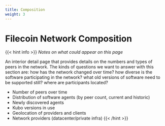 ```yaml
---
title: Composition
weight: 3
---
```

# Filecoin Network Composition

{{< hint info >}}
*Notes on what could appear on this page*

An interior detail page that provides details on the numbers and types of peers in the network. The kinds of questions we want to answer with this section are: how has the network changed over time? how diverse is the software participating in the network? what old versions of software need to be supported still? where are participants located?

- Number of peers over time
- Distribution of software agents (by peer count, current and historic)
- Newly discovered agents
- Kubo versions in use
- Geolocation of providers and clients
- Network providers (datacenter/private infra)
{{< /hint >}}


